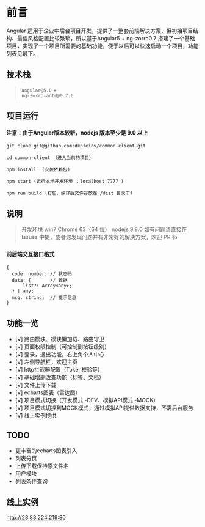 # 前言

Angular 适用于企业中后台项目开发，提供了一整套前端解决方案，但初始项目结构、最佳风格配置比较繁琐，所以基于Angular5 + ng-zorro0.7 搭建了一个基础项目，实现了一个项目所需要的基础功能，便于以后可以快速启动一个项目，功能列表见最下。


## 技术栈

> `angular@5.0` +  
> `ng-zorro-antd@0.7.0`



## 项目运行

#### 注意：由于Angular版本较新，nodejs 版本至少是 9.0 以上

```
git clone git@github.com:dknfeiov/common-client.git

cd common-client （进入当前的项目）

npm install  (安装依赖包)

npm start (运行本地开发环境 ：localhost:7777 )

npm run build (打包，编译后文件存放在 /dist 目录下)

```

## 说明

>  开发环境 win7  Chrome 63（64 位） nodejs 9.8.0
>  如有问题请直接在 Issues 中提，或者您发现问题并有非常好的解决方案，欢迎 PR 👍

#### 前后端交互接口格式
```
{
  code: number; // 状态码
  data: {       // 数据
      list?: Array<any>;
  } | any;
  msg: string;  // 提示信息
}
```

## 功能一览
- [√] 路由模块、模块懒加载、路由守卫
- [√] 页面权限控制（可控制到按钮级别）
- [√] 登录，退出功能，右上角个人中心
- [√] 左侧导航栏，欢迎主页
- [√] http拦截器配置（Token校验等）
- [√] 基础增删改查功能（标签、文档）
- [√] 文件上传下载
- [√] echarts图表（雷达图）
- [√] 项目模式切换（开发模式 -DEV、模拟API模式 -MOCK）
- [√] 项目模式切换到MOCK模式，通过模拟API提供数据支持，不需后台服务
- [√] 线上实例提供


## TODO
- 更丰富的echarts图表引入
- 列表分页
- 上传下载保持原文件名
- 用户模块
- 列表条件查询

## 线上实例
http://23.83.224.219:80
